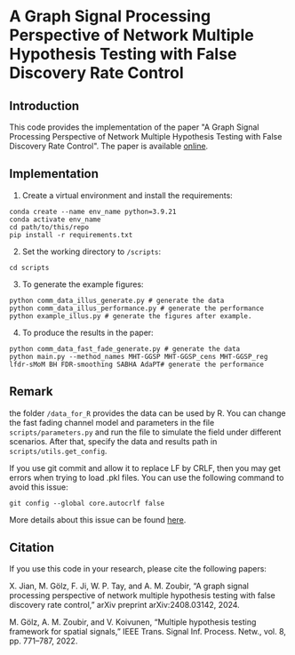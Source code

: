 # A Graph Signal Processing Perspective of Network Multiple Hypothesis Testing with False Discovery Rate Control

## Introduction

This code provides the implementation of the paper "A Graph Signal Processing Perspective of Network Multiple Hypothesis Testing with False Discovery Rate Control". The paper is available [online](https://arxiv.org/abs/2408.03142).

## Implementation

1. Create a virtual environment and install the requirements:
```
conda create --name env_name python=3.9.21
conda activate env_name
cd path/to/this/repo
pip install -r requirements.txt
```

2. Set the working directory to `/scripts`:
```
cd scripts
```

3. To generate the example figures:
```
python comm_data_illus_generate.py # generate the data
python comm_data_illus_performance.py # generate the performance
python example_illus.py # generate the figures after example.
```

4. To produce the results in the paper:
```
python comm_data_fast_fade_generate.py # generate the data
python main.py --method_names MHT-GGSP MHT-GGSP_cens MHT-GGSP_reg lfdr-sMoM BH FDR-smoothing SABHA AdaPT# generate the performance
```

## Remark
the folder `/data_for_R` provides the data can be used by R.
You can change the fast fading channel model and parameters in the file 
`scripts/parameters.py` and run the file to simulate the field under different scenarios. After that,
specify the data and results path in `scripts/utils.get_config`.

If you use git commit and allow it to replace LF by CRLF, then you may get errors when trying to load 
.pkl files. You can use the following command to avoid this issue:
```
git config --global core.autocrlf false
```
More details about this issue can be found [here](https://gist.github.com/NateWeiler/df202280ce8cc38e9f00dbc17708fab2).

## Citation
If you use this code in your research, please cite the following papers:

X. Jian, M. Gölz, F. Ji, W. P. Tay, and A. M. Zoubir, “A graph signal
processing perspective of network multiple hypothesis testing with false
discovery rate control,” arXiv preprint arXiv:2408.03142, 2024.

M. Gölz, A. M. Zoubir, and V. Koivunen, “Multiple hypothesis testing
framework for spatial signals,” IEEE Trans. Signal Inf. Process. Netw.,
vol. 8, pp. 771–787, 2022.